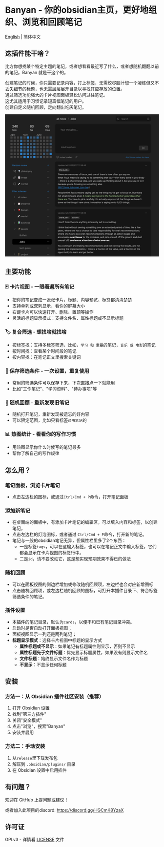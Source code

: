 # Banyan - 你的obsidian主页，更好地组织、浏览和回顾笔记

[English](../README.md) | 简体中文

## 这插件能干啥？

比方你想找某个特定主题的笔记，或者想看看最近写了什么，或者想随机翻翻以前的笔记。Banyan 就是干这个的。

创建笔记的时候，你只需要记录内容，打上标签，无需绞尽脑汁想一个凝练但又不丢失细节的标题，也无需层层展开目录以寻找其应存放的位置。  
通过筛选功能强大的卡片视图面板轻松访问过往笔记。  
这尤其适用于习惯记录短篇幅笔记的用户。  
创建自定义随机回顾，定向翻出吃灰笔记。

![demo](./demo.png)

## 主要功能

### 🃏 卡片视图 - 一眼看遍所有笔记
- 把你的笔记变成一张张卡片，标题、内容预览、标签都清清楚楚
- 支持单列或双列显示，看你的屏幕大小
- 右键卡片可以快速打开、删除、置顶等操作
- 灵活的标题显示模式：支持文件名、属性标题或不显示标题

### 🏷️ 复合筛选 - 想找啥就找啥
- 按标签找：支持多标签筛选，比如，`学习 和 重要`的笔记，`音乐 或 电影`的笔记
- 按时间找：查看某个时间段的笔记
- 按内容找：在笔记正文里搜索关键词

### 💾 保存筛选条件 - 一次设置，重复使用
- 常用的筛选条件可以保存下来，下次直接点一下就能用
- 比如"工作笔记"、"学习资料"、"待办事项"等

### 🎲 随机回顾 - 重新发现旧笔记
- 随机打开笔记，重新发现被遗忘的好内容
- 可以限定范围，比如只看标签`读书笔记`的

### 📊 热图统计 - 看看你的写作习惯
- 用热图显示你什么时候写的笔记最多
- 帮你了解自己的写作规律

## 怎么用？

### 笔记面板，浏览卡片笔记
- 点击左边栏的图标，或通过`Ctrl/Cmd + P`命令，打开笔记面板

### 添加新笔记
- 在桌面端的面板中，有添加卡片笔记的编辑区，可以填入内容和标签，以创建笔记。
- 点击左边栏的灯泡图标，或者通过 `Ctrl/Cmd + P`命令，打开新的笔记。
- 笔记与一般的obsidian笔记无异，但属性栏里多了2个东西：
    - 一是标签`tags`，可以在这输入标签，也可以在笔记正文中输入标签，它们都会显示在卡片视图的标签行中。
    - 二是`id`，请不要改动它，这是想实现预期效果不得已的做法

### 随机回顾
- 可以在面板视图的侧边栏增加或修改随机回顾项，左边栏也会对应新增图标
- 点击随机回顾项，或左边栏随机回顾的图标，可打开本插件目录下、符合标签筛选条件的笔记。

### 插件设置

- 本插件的笔记目录，默认为`cards`，以便不和已有笔记目录冲突。
- 启动时是否自动打开面板视图；
- 面板视图显示一列还是两列笔记；
- **标题显示模式**：选择卡片视图中标题的显示方式
  - **属性标题或不显示**：如果笔记有标题属性则显示，否则不显示
  - **属性标题先于文件标题**：优先显示标题属性，如果没有则显示文件名
  - **文件标题**：始终显示文件名作为标题
  - **不显示**：不显示任何标题

## 安装

### 方法一：从 Obsidian 插件社区安装（推荐）
1. 打开 Obsidian 设置
2. 找到"第三方插件"
3. 关闭"安全模式"
4. 点击"浏览"，搜索"Banyan"
5. 安装并启用

### 方法二：手动安装
1. 从`release`里下载发布包
2. 解压到 `.obsidian/plugins/` 目录
3. 在 Obsidian 设置中启用插件

## 有问题？

欢迎在 GitHub 上提问题或建议！

或者加入此项目的discord: https://discord.gg/HGCmK8YzaX

## 许可证

GPLv3 - 详情看 [LICENSE](LICENSE) 文件